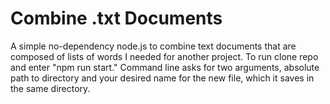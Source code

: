 # Combine .txt Documents

A simple no-dependency node.js to combine text documents that are composed of lists of words I needed for another project. To run clone repo and enter "npm run start." Command line asks for two arguments, absolute path to directory and your desired name for the new file, which it saves in the same directory. 
